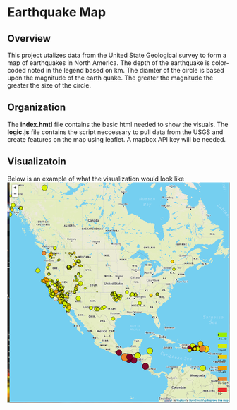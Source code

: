 # Earthquake Map
## Overview
This project utalizes data from the United State Geological survey to form a map of earthquakes in North America. The depth of the earthquake is color-coded noted in the legend based on km. The diamter of the circle is based upon the magnitude of the earth quake. The greater the magnitude the greater the size of the circle.

## Organization
The **index.hmtl** file contains the basic html needed to show the visuals. The **logic.js** file contains the script neccessary to pull data from the USGS and create features on the map using leaflet. A mapbox API key will be needed. 

## Visualizatoin
Below is an example of what the visualization would look like
![Map Visualizatoin](weekly_earthquake.png)
